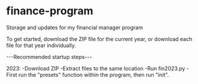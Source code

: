 # finance-program
Storage and updates for my financial manager program

To get started, download the ZIP file for the current year, or download each file for that year individually.

---Recommended startup steps---

2023:
  -Download ZIP
  -Extract files to the same location
  -Run fin2023.py
  -First run the "presets" function within the program, then run "init".
  
